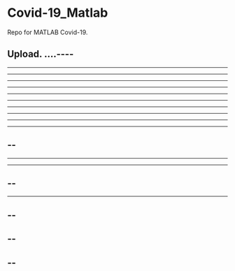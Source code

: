 # Covid-19_Matlab

Repo for MATLAB Covid-19.

Upload.
....----
----
----------
----------
----
------
----------
---------
---------
------------
------
-------
--
----
----
----
--
----
------
--
--
--
--
--
----
